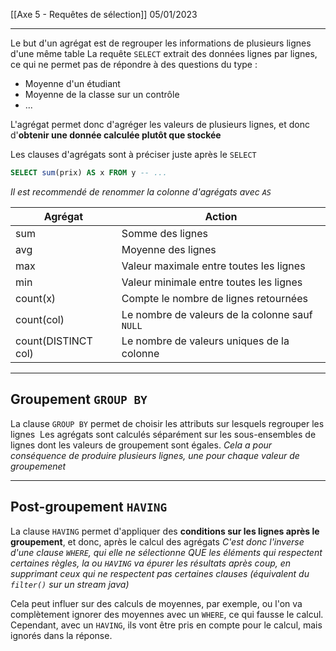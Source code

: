 [[Axe 5 - Requêtes de sélection]]
05/01/2023
****

Le but d'un agrégat est de regrouper les informations de plusieurs lignes d'une même table
La requête `SELECT` extrait des données lignes par lignes, ce qui ne permet pas de répondre à des questions du type : 
- Moyenne d'un étudiant
- Moyenne de la classe sur un contrôle
- ...

L'agrégat permet donc d'agréger les valeurs de plusieurs lignes, et donc d'**obtenir une donnée calculée plutôt que stockée** 

Les clauses d'agrégats sont à préciser juste après le `SELECT`
```sql
SELECT sum(prix) AS x FROM y -- ... 
```
*Il est recommendé de renommer la colonne d'agrégats avec `AS`*


| Agrégat             | Action                                         |
| ------------------- | ---------------------------------------------- |
| sum                 | Somme des lignes                               |
| avg                 | Moyenne des lignes                             |
| max                 | Valeur maximale entre toutes les lignes        |
| min                 | Valeur minimale entre toutes les lignes        |
| count(x)            | Compte le nombre de lignes retournées          |
| count(col)          | Le nombre de valeurs de la colonne sauf `NULL` |
| count(DISTINCT col) | Le nombre de valeurs uniques de la colonne     |


****
## Groupement `GROUP BY`

La clause `GROUP BY` permet de choisir les attributs sur lesquels regrouper les lignes 
Les agrégats sont calculés séparément sur les sous-ensembles de lignes dont les valeurs de groupement sont égales.
	*Cela a pour conséquence de produire plusieurs lignes, une pour chaque valeur de groupemenet*


****
## Post-groupement `HAVING`

La clause `HAVING` permet d'appliquer des **conditions sur les lignes après le groupement**, et donc, après le calcul des agrégats
	*C'est donc l'inverse d'une clause `WHERE`, qui elle ne sélectionne QUE les éléments qui respectent certaines règles, la ou `HAVING` va épurer les résultats après coup, en supprimant ceux qui ne respectent pas certaines clauses (équivalent du `filter()` sur un stream java)*

Cela peut influer sur des calculs de moyennes, par exemple, ou l'on va complètement ignorer des moyennes avec un `WHERE`, ce qui fausse le calcul. Cependant, avec un `HAVING`, ils vont être pris en compte pour le calcul, mais ignorés dans la réponse.
